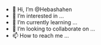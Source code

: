 - 👋 Hi, I’m @Hebashahen
- 👀 I’m interested in ...
- 🌱 I’m currently learning ...
- 💞️ I’m looking to collaborate on ...
- 📫 How to reach me ...

<!---
Hebashahen/Hebashahen is a ✨ special ✨ repository because its `README.md` (this file) appears on your GitHub profile.
You can click the Preview link to take a look at your changes.
--->

